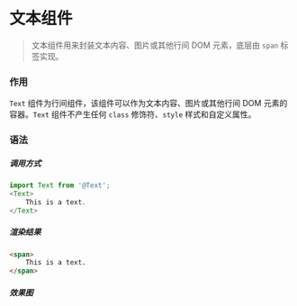 # 文本组件
> 文本组件用来封装文本内容、图片或其他行间 DOM 元素，底层由 `span` 标签实现。

### 作用
`Text` 组件为行间组件，该组件可以作为文本内容、图片或其他行间 DOM 元素的容器。`Text` 组件不产生任何 `class` 修饰符、`style` 样式和自定义属性。
 
### 语法
##### 调用方式
``` js
import Text from '@Text';
<Text>
    This is a text.
</Text>
```
##### 渲染结果
``` html
<span>
    This is a text.
</span>
```
##### 效果图

